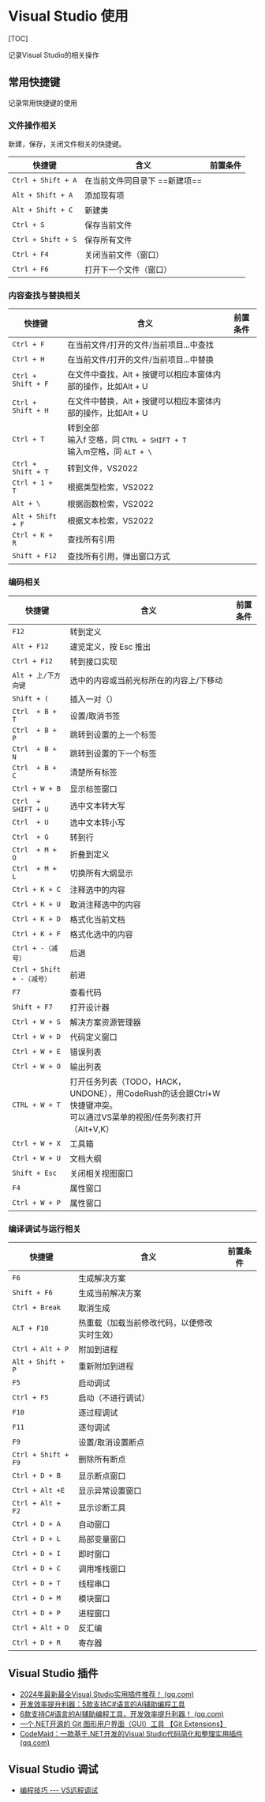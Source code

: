 # Visual Studio 使用

[TOC]

记录Visual Studio的相关操作

## 常用快捷键

记录常用快捷键的使用

### 文件操作相关

新建，保存，关闭文件相关的快捷键。

| 快捷键             | 含义                          | 前置条件 |
| ------------------ | ----------------------------- | -------- |
| `Ctrl + Shift + A` | 在当前文件同目录下 ==新建项== |          |
| `Alt + Shift + A`  | 添加现有项                    |          |
| `Alt + Shift + C`  | 新建类                        |          |
| `Ctrl + S`         | 保存当前文件                  |          |
| `Ctrl + Shift + S` | 保存所有文件                  |          |
| `Ctrl + F4`        | 关闭当前文件（窗口）          |          |
| `Ctrl + F6`        | 打开下一个文件（窗口）        |          |



### 内容查找与替换相关

| 快捷键             | 含义                                                         | 前置条件 |
| ------------------ | ------------------------------------------------------------ | -------- |
| `Ctrl + F`         | 在当前文件/打开的文件/当前项目...中查找                      |          |
| `Ctrl + H`         | 在当前文件/打开的文件/当前项目...中替换                      |          |
| `Ctrl + Shift + F` | 在文件中查找，Alt + 按键可以相应本窗体内部的操作，比如Alt + U |          |
| `Ctrl + Shift + H` | 在文件中替换，Alt + 按键可以相应本窗体内部的操作，比如Alt + U |          |
| `Ctrl + T`         | 转到全部<br />输入f 空格，同 `CTRL + SHIFT + T`<br />输入m空格，同 `ALT + \` |          |
| `Ctrl + Shift + T` | 转到文件，VS2022                                             |          |
| `Ctrl + 1 + T`     | 根据类型检索，VS2022                                         |          |
| `Alt + \`          | 根据函数检索，VS2022                                         |          |
| `Alt + Shift + F`  | 根据文本检索，VS2022                                         |          |
| `Ctrl + K + R`     | 查找所有引用                                                 |          |
| `Shift + F12`      | 查找所有引用，弹出窗口方式                                   |          |



### 编码相关

| 快捷键                     | 含义                                                         | 前置条件 |
| -------------------------- | ------------------------------------------------------------ | -------- |
| `F12`                      | 转到定义                                                     |          |
| `Alt + F12`                | 速览定义，按 Esc 推出                                        |          |
| `Ctrl + F12`               | 转到接口实现                                                 |          |
| `Alt + 上/下方向键`        | 选中的内容或当前光标所在的内容上/下移动                      |          |
| `Shift + (`                | 插入一对（）                                                 |          |
| `Ctrl  + B + T`            | 设置/取消书签                                                |          |
| `Ctrl  + B + P`            | 跳转到设置的上一个标签                                       |          |
| `Ctrl  + B + N`            | 跳转到设置的下一个标签                                       |          |
| `Ctrl  + B + C`            | 清楚所有标签                                                 |          |
| `Ctrl + W + B`             | 显示标签窗口                                                 |          |
| `Ctrl  + SHIFT + U`        | 选中文本转大写                                               |          |
| `Ctrl  + U`                | 选中文本转小写                                               |          |
| `Ctrl  + G`                | 转到行                                                       |          |
| `Ctrl  + M + O`            | 折叠到定义                                                   |          |
| `Ctrl  + M + L`            | 切换所有大纲显示                                             |          |
| `Ctrl + K + C`             | 注释选中的内容                                               |          |
| `Ctrl + K + U`             | 取消注释选中的内容                                           |          |
| `Ctrl + K + D`             | 格式化当前文档                                               |          |
| `Ctrl + K + F`             | 格式化选中的内容                                             |          |
| `Ctrl + -（减号）`         | 后退                                                         |          |
| `Ctrl + Shift + -（减号）` | 前进                                                         |          |
| `F7`                       | 查看代码                                                     |          |
| `Shift + F7`               | 打开设计器                                                   |          |
| `Ctrl + W + S`             | 解决方案资源管理器                                           |          |
| `Ctrl + W + D`             | 代码定义窗口                                                 |          |
| `Ctrl + W + E`             | 错误列表                                                     |          |
| `Ctrl + W + O`             | 输出列表                                                     |          |
| `CTRL + W + T`             | 打开任务列表（TODO，HACK，UNDONE），用CodeRush的话会跟Ctrl+W快捷键冲突。<br />可以通过VS菜单的视图/任务列表打开（Alt+V,K） |          |
| `Ctrl + W + X`             | 工具箱                                                       |          |
| `Ctrl + W + U`             | 文档大纲                                                     |          |
| `Shift + Esc`              | 关闭相关视图窗口                                             |          |
| `F4`                       | 属性窗口                                                     |          |
| `Ctrl + W + P`             | 属性窗口                                                     |          |



### 编译调试与运行相关

| 快捷键              | 含义                                         | 前置条件 |
| ------------------- | -------------------------------------------- | -------- |
| `F6`                | 生成解决方案                                 |          |
| `Shift + F6`        | 生成当前解决方案                             |          |
| `Ctrl + Break`      | 取消生成                                     |          |
| `ALT + F10`         | 热重载（加载当前修改代码，以便修改实时生效） |          |
| `Ctrl + Alt + P`    | 附加到进程                                   |          |
| `Alt + Shift + P`   | 重新附加到进程                               |          |
| `F5`                | 启动调试                                     |          |
| `Ctrl + F5`         | 启动（不进行调试）                           |          |
| `F10`               | 逐过程调试                                   |          |
| `F11`               | 逐句调试                                     |          |
| `F9`                | 设置/取消设置断点                            |          |
| `Ctrl + Shift + F9` | 删除所有断点                                 |          |
| `Ctrl + D + B`      | 显示断点窗口                                 |          |
| `Ctrl + Alt +E`     | 显示异常设置窗口                             |          |
| `Ctrl + Alt + F2`   | 显示诊断工具                                 |          |
| `Ctrl + D + A`      | 自动窗口                                     |          |
| `Ctrl + D + L`      | 局部变量窗口                                 |          |
| `Ctrl + D + I`      | 即时窗口                                     |          |
| `Ctrl + D + C`      | 调用堆栈窗口                                 |          |
| `Ctrl + D + T`      | 线程串口                                     |          |
| `Ctrl + D + M`      | 模块窗口                                     |          |
| `Ctrl + D + P`      | 进程窗口                                     |          |
| `Ctrl + Alt + D`    | 反汇编                                       |          |
| `Ctrl + D + R`      | 寄存器                                       |          |



## Visual Studio 插件

- [2024年最新最全Visual Studio实用插件推荐！ (qq.com)](https://mp.weixin.qq.com/s/A5mMJZkcUMdfkJFNG7sEWQ)
- [开发效率提升利器：5款支持C#语言的AI辅助编程工具](https://mp.weixin.qq.com/s?__biz=MzIxMTUzNzM5Ng==&mid=2247503495&idx=1&sn=53da5ec1a1dd8cf6c325d062ad4e7f3d&chksm=96faa2572620b58390a2279a909aa2a06771ad74194d998fbf3f6257523ec04b5f2531569c49&scene=126&sessionid=1722213176#rd)
- [6款支持C#语言的AI辅助编程工具，开发效率提升利器！ (qq.com)](https://mp.weixin.qq.com/s/09B6fKbGgQU90VNK74uPCg)
- [一个.NET开源的 Git 图形用户界面（GUI）工具 【Git Extensions】](https://mp.weixin.qq.com/s?__biz=MzIxMTUzNzM5Ng==&mid=2247504786&idx=1&sn=2de96ff67d8ae52e321d8253dfc3313b&chksm=967394d5b92ba761cd9913eacf575433b0366eaeac410d959eae91cd59d45a50a35cde4d894a&scene=126&sessionid=1725842446#rd)
- [CodeMaid：一款基于.NET开发的Visual Studio代码简化和整理实用插件 (qq.com)](https://mp.weixin.qq.com/s?__biz=MzIxMTUzNzM5Ng==&mid=2247505738&idx=1&sn=0d56b52d12141ea48334d2236f59cbb8&chksm=965c6d42d76ffbe56cfc3c80c1ac84d21826f2fb159bf09db9721bcdcea8814d2ba47017226a&scene=126&sessionid=1727138667#rd)



## Visual Studio 调试

- [编程技巧 --- VS远程调试](https://mp.weixin.qq.com/s?__biz=MzIxMTUzNzM5Ng==&mid=2247504050&idx=3&sn=b6faeeec08ba9125fd11d3f867601aac&chksm=96467c32caa9c460f5d03a7286c36d1943649345bf5e6245c35c0bb2c1e82c7f3e558e7f8ddb&scene=126&sessionid=1723511292#rd)

